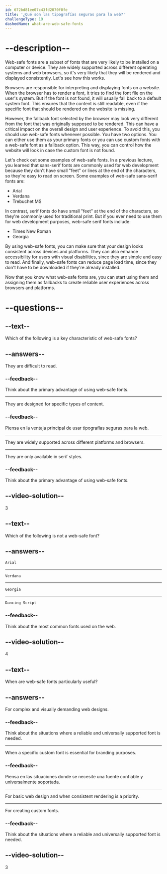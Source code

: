 ```yaml
---
id: 672bd81ee07c43fd2070f0fe
title: '¿Qué son las tipografías seguras para la web?'
challengeType: 19
dashedName: what-are-web-safe-fonts
---
```


# --description--

Web-safe fonts are a subset of fonts that are very likely to be installed on a computer or device. They are widely supported across different operating systems and web browsers, so it's very likely that they will be rendered and displayed consistently. Let's see how this works.

Browsers are responsible for interpreting and displaying fonts on a website. When the browser has to render a font, it tries to find the font file on the user's system. But if the font is not found, it will usually fall back to a default system font. This ensures that the content is still readable, even if the specific font that should be rendered on the website is missing.

However, the fallback font selected by the browser may look very different from the font that was originally supposed to be rendered. This can have a critical impact on the overall design and user experience. To avoid this, you should use web-safe fonts whenever possible. You have two options. You can either use them as your primary fonts or you can use custom fonts with a web-safe font as a fallback option. This way, you can control how the website will look in case the custom font is not found.

Let's check out some examples of web-safe fonts. In a previous lecture, you learned that sans-serif fonts are commonly used for web development because they don't have small "feet" or lines at the end of the characters, so they're easy to read on screen. Some examples of web-safe sans-serif fonts are:

- Arial
- Verdana
- Trebuchet MS

In contrast, serif fonts do have small "feet" at the end of the characters, so they're commonly used for traditional print. But if you ever need to use them for web development purposes, web-safe serif fonts include:

- Times New Roman
- Georgia

By using web-safe fonts, you can make sure that your design looks consistent across devices and platforms. They can also enhance accessibility for users with visual disabilities, since they are simple and easy to read. And finally, web-safe fonts can reduce page load time, since they don't have to be downloaded if they're already installed.

Now that you know what web-safe fonts are, you can start using them and assigning them as fallbacks to create reliable user experiences across browsers and platforms.

# --questions--

## --text--

Which of the following is a key characteristic of web-safe fonts?

## --answers--

They are difficult to read.

### --feedback--

Think about the primary advantage of using web-safe fonts.

---

They are designed for specific types of content.

### --feedback--

Piensa en la ventaja principal de usar tipografías seguras para la web.

---

They are widely supported across different platforms and browsers.

---

They are only available in serif styles.

### --feedback--

Think about the primary advantage of using web-safe fonts.

## --video-solution--

3

## --text--

Which of the following is not a web-safe font?

## --answers--

`Arial`

---

`Verdana`

---

`Georgia`

---

`Dancing Script`

### --feedback--

Think about the most common fonts used on the web.

## --video-solution--

4

## --text--

When are web-safe fonts particularly useful?

## --answers--

For complex and visually demanding web designs.

### --feedback--

Think about the situations where a reliable and universally supported font is needed.

---

When a specific custom font is essential for branding purposes.

### --feedback--

Piensa en las situaciones donde se necesite una fuente confiable y universalmente soportada.

---

For basic web design and when consistent rendering is a priority.

---

For creating custom fonts.

### --feedback--

Think about the situations where a reliable and universally supported font is needed.

## --video-solution--

3

